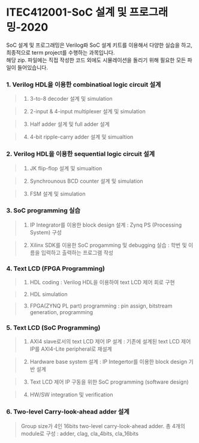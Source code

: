 # ITEC412001-SoC 설계 및 프로그래밍-2020
SoC 설계 및 프로그래밍은 Verilog롸 SoC 설계 키트를 이용해서 다양한 실습을 하고, 최종적으로 term project를 수행하는 과목입니다.  
해당 zip. 파일에는 직접 작성한 코드 외에도 시뮬레이션을 돌리기 위해 필요한 모든 파일이 들어있습니다.


### 1. Verilog HDL을 이용한 combinatioal logic circuit 설계
> 1) 3-to-8 decoder 설계 및 simulation

> 2) 2-input & 4-input multiplexer 설계 및 simulation

> 3) Half adder 설계 및 full adder 설계

> 4) 4-bit ripple-carry adder 설계 및 simualtion


### 2. Verilog HDL을 이용한 sequential logic circuit 설계
> 1) JK flip-flop 설계 및 simualtion

> 2) Synchrounous BCD counter 설계 및 simulation

> 3) FSM 설계 및 simulation


### 3. SoC programming 실습
> 1) IP Integrator를 이용한 block design 설계 : Zynq PS (Processing System) 구성

> 2) Xilinx SDK를 이용한 SoC progamming 및 debugging 실습 : 학번 및 이름을 입력하고 출력하는 프로그램 작성


### 4. Text LCD (FPGA Programming)
> 1) HDL coding : Verilog HDL을 이용하여 text LCD 제어 회로 구현

> 2) HDL simulation

> 3) FPGA(ZYNQ PL part) programming : pin assign, bitstream generation, programming


### 5. Text LCD (SoC Programming)
> 1) AXI4 slave로서의 text LCD 제어 IP 설계 : 기존에 설계된 text LCD 제어 IP를 AXI4-Lite peripheral로 재설계

> 2) Hardware base system 설계 : IP Integertor를 이용한 block design 기반 설계

> 3) Text LCD 제어 IP 구동을 위한 SoC programming (software design)

> 4) HW/SW integration 및 verification




### 6. Two-level Carry-look-ahead adder 설계
> Group size가 4인 16bits two-level carry-look-ahead adder. 
총 4개의 module로 구성 : adder, clag, cla_4bits, cla_16bits







